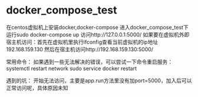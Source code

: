 # docker_compose_test
在centos虚拟机上安装docker,docker-compose
进入docker_compose_test下
运行sudo docker-compose up
访问http://127.0.0.1:5000/
如果要在虚拟机外即宿主机访问：首先在虚拟机里执行ifconfig查看当前虚拟机的ip地址192.168.159.130
然后在宿主机访问http://192.168.159.130:5000/

常用命令：
如果遇到一些无法解决的错误，可以尝试一下命令重启服务：
systemctl restart network
sudo service docker restart

遇到的坑：
开始无法访问，主要是app.run方法里没有加port=5000，加入后可以正常访问呢，具体原因未知
